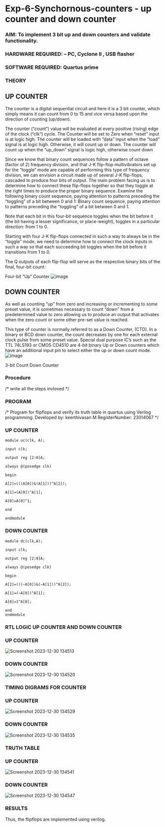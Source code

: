 # Exp-6-Synchornous-counters - up counter and down counter 
### AIM: To implement 3 bit up and down counters and validate  functionality.
### HARDWARE REQUIRED:  – PC, Cyclone II , USB flasher
### SOFTWARE REQUIRED:   Quartus prime
### THEORY 

## UP COUNTER 
The counter is a digital sequential circuit and here it is a 3 bit counter, which simply means it can count from 0 to 15 and vice versa based upon the direction of counting (up/down). 

The counter (“count“) value will be evaluated at every positive (rising) edge of the clock (“clk“) cycle.
The Counter will be set to Zero when “reset” input is at logic high.
The counter will be loaded with “data” input when the “load” signal is at logic high. Otherwise, it will count up or down.
The counter will count up when the “up_down” signal is logic high, otherwise count down

Since we know that binary count sequences follow a pattern of octave (factor of 2) frequency division, and that J-K flip-flop multivibrators set up for the “toggle” mode are capable of performing this type of frequency division, we can envision a circuit made up of several J-K flip-flops, cascaded to produce four bits of output.
The main problem facing us is to determine how to connect these flip-flops together so that they toggle at the right times to produce the proper binary sequence.
Examine the following binary count sequence, paying attention to patterns preceding the “toggling” of a bit between 0 and 1:
Binary count sequence, paying attention to patterns preceding the “toggling” of a bit between 0 and 1.

Note that each bit in this four-bit sequence toggles when the bit before it (the bit having a lesser significance, or place-weight), toggles in a particular direction: from 1 to 0.



 
 

Starting with four J-K flip-flops connected in such a way to always be in the “toggle” mode, we need to determine how to connect the clock inputs in such a way so that each succeeding bit toggles when the bit before it transitions from 1 to 0.

The Q outputs of each flip-flop will serve as the respective binary bits of the final, four-bit count:

 
 

Four-bit “Up” Counter
![image](https://user-images.githubusercontent.com/36288975/169644758-b2f4339d-9532-40c5-af40-8f4f8c942e2c.png)



## DOWN COUNTER 

As well as counting “up” from zero and increasing or incrementing to some preset value, it is sometimes necessary to count “down” from a predetermined value to zero allowing us to produce an output that activates when the zero count or some other pre-set value is reached.

This type of counter is normally referred to as a Down Counter, (CTD). In a binary or BCD down counter, the count decreases by one for each external clock pulse from some preset value. Special dual purpose IC’s such as the TTL 74LS193 or CMOS CD4510 are 4-bit binary Up or Down counters which have an additional input pin to select either the up or down count mode.
![image](https://user-images.githubusercontent.com/36288975/169644844-1a14e123-7228-4ed8-81a9-eb937dff4ac8.png)


3-bit Count Down Counter
### Procedure
/* write all the steps invloved */



### PROGRAM 
/*
Program for flipflops  and verify its truth table in quartus using Verilog programming.
Developed by: keerthivasan M
RegisterNumber: 23014067
*/
### UP COUNTER 
```
module uc(clk, A);

input clk;

output reg [2:0]A;

always @(posedge clk)

begin

A[2]=(((A[0])&(A[1]))^A[2]);

A[1]=(A[0])^A[1];

A[0]=A[0]^1;

end

endmodule
```
### DOWN COUNTER 
```
module dc(clk,A);

input clk;

output reg [2:0]A;

always @(posedge clk)

begin

A[2]=(((~A[0])&(~A[1]))^A[2]);

A[1]=(~A[0])^A[1];

A[0]=1^A[0];

end
endmodule
```




### RTL LOGIC UP COUNTER AND DOWN COUNTER  

###  UP COUNTER 

![Screenshot 2023-12-30 134513](https://github.com/rdxkeerthi/Exp-7-Synchornous-counters-/assets/147473120/2e121c90-c3af-4d3d-a506-74252b523f15)

###  DOWN COUNTER 
![Screenshot 2023-12-30 134520](https://github.com/rdxkeerthi/Exp-7-Synchornous-counters-/assets/147473120/e697b481-17c7-4fc4-90d9-960cb05839d5)



### TIMING DIGRAMS FOR COUNTER  
###  UP COUNTER 

![Screenshot 2023-12-30 134529](https://github.com/rdxkeerthi/Exp-7-Synchornous-counters-/assets/147473120/57ad141a-7891-4748-a482-9831f7eae68c)

###  DOWN COUNTER 

![Screenshot 2023-12-30 134535](https://github.com/rdxkeerthi/Exp-7-Synchornous-counters-/assets/147473120/bd6dc290-9616-44a7-acdd-352582e10389)


### TRUTH TABLE 
###  UP COUNTER 
![Screenshot 2023-12-30 134541](https://github.com/rdxkeerthi/Exp-7-Synchornous-counters-/assets/147473120/a558ef78-f59f-4317-8c98-283b5142ee92)

###  DOWN COUNTER 

![Screenshot 2023-12-30 134547](https://github.com/rdxkeerthi/Exp-7-Synchornous-counters-/assets/147473120/3895f438-32e2-442c-97ed-9358e5fc4ce1)



### RESULTS 
Thus, the flipflops are implemented using verilog.
